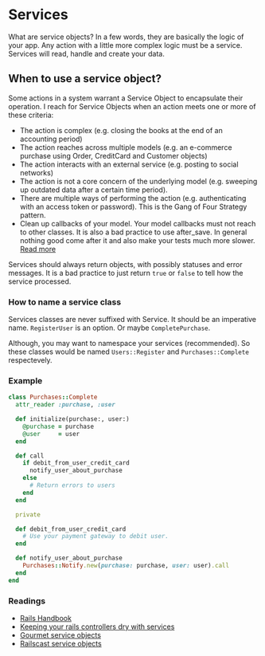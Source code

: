 # Services

What are service objects? In a few words, they are basically the logic of your
app. Any action with a little more complex logic must be a service. Services
will read, handle and create your data.

## When to use a service object?

Some actions in a system warrant a Service Object to encapsulate their
operation. I reach for Service Objects when an action meets one or more of these
criteria:

* The action is complex (e.g. closing the books at the end of an accounting
  period)
* The action reaches across multiple models (e.g. an e-commerce purchase using
  Order, CreditCard and Customer objects)
* The action interacts with an external service (e.g. posting to social
  networks)
* The action is not a core concern of the underlying model (e.g. sweeping up
  outdated data after a certain time period).
* There are multiple ways of performing the action (e.g. authenticating with an
  access token or password). This is the Gang of Four Strategy pattern.
* Clean up callbacks of your model. Your model callbacks must not reach to other
  classes. It is also a bad practice to use after_save. In general nothing good
  come after it and also make your tests much more slower. [Read more](http://samuelmullen.com/2013/05/the-problem-with-rails-callbacks/)

Services should always return objects, with possibly statuses and error
messages. It is a bad practice to just return `true` or `false` to tell how the
service processed.

### How to name a service class

Services classes are never suffixed with Service. It should be an imperative
name. `RegisterUser` is an option. Or maybe `CompletePurchase`.

Although, you may want to namespace your services (recommended). So these
classes would be named `Users::Register` and `Purchases::Complete` respectevely.

### Example
```ruby
class Purchases::Complete
  attr_reader :purchase, :user

  def initialize(purchase:, user:)
    @purchase = purchase
    @user     = user
  end

  def call
    if debit_from_user_credit_card
      notify_user_about_purchase
    else
      # Return errors to users
    end
  end

  private

  def debit_from_user_credit_card
    # Use your payment gateway to debit user.
  end

  def notify_user_about_purchase
    Purchases::Notify.new(purchase: purchase, user: user).call
  end
end
```

### Readings

* [Rails Handbook](https://github.com/infinum/rails-handbook/blob/master/Design%20Patterns/Service%20Objects.md)
* [Keeping your rails controllers dry with services](https://blog.engineyard.com/2014/keeping-your-rails-controllers-dry-with-services)
* [Gourmet service objects](http://brewhouse.io/blog/2014/04/30/gourmet-service-objects.html)
* [Railscast service objects](http://railscasts.com/episodes/398-service-objects)
